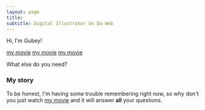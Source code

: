 ```yaml
---
layout: page
title: 
subtitle: Digital Illustrator On Da Web
---
```


Hi, I'm Gubey! 

 [my movie](https://en.wikipedia.org/wiki/The_Princess_Bride_%28film%29)
 [my movie](https://en.wikipedia.org/wiki/The_Princess_Bride_%28film%29)
 [my movie](https://en.wikipedia.org/wiki/The_Princess_Bride_%28film%29)

What else do you need?

### My story

To be honest, I'm having some trouble remembering right now, so why don't you just watch [my movie](https://en.wikipedia.org/wiki/The_Princess_Bride_%28film%29) and it will answer **all** your questions.
